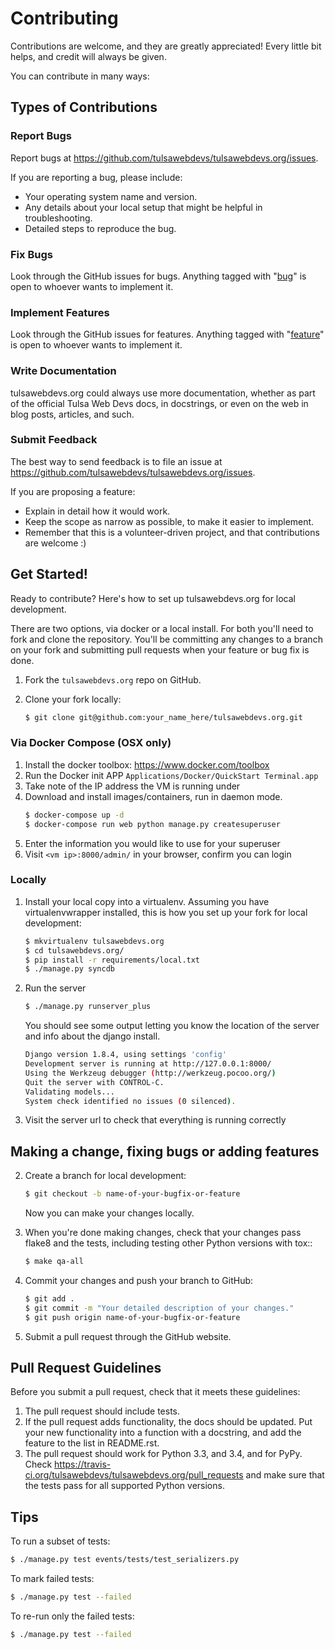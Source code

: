 # Contributing


Contributions are welcome, and they are greatly appreciated! Every
little bit helps, and credit will always be given.

You can contribute in many ways:

## Types of Contributions

### Report Bugs

Report bugs at https://github.com/tulsawebdevs/tulsawebdevs.org/issues.

If you are reporting a bug, please include:

* Your operating system name and version.
* Any details about your local setup that might be helpful in troubleshooting.
* Detailed steps to reproduce the bug.

### Fix Bugs

Look through the GitHub issues for bugs. Anything tagged with "[bug](https://github.com/tulsawebdevs/tulsawebdevs.org/labels/bug)"
is open to whoever wants to implement it.

### Implement Features

Look through the GitHub issues for features. Anything tagged with "[feature](https://github.com/tulsawebdevs/tulsawebdevs.org/labels/feature)"
is open to whoever wants to implement it.

### Write Documentation

tulsawebdevs.org could always use more documentation, whether as
part of the official Tulsa Web Devs docs, in docstrings, or
even on the web in blog posts, articles, and such.

### Submit Feedback

The best way to send feedback is to file an issue at
https://github.com/tulsawebdevs/tulsawebdevs.org/issues.

If you are proposing a feature:

* Explain in detail how it would work.
* Keep the scope as narrow as possible, to make it easier to implement.
* Remember that this is a volunteer-driven project, and that contributions
  are welcome :)

## Get Started!

Ready to contribute? Here's how to set up tulsawebdevs.org
for local development.

There are two options, via docker or a local install. For both you'll need to fork and clone the repository. You'll be committing any changes to a branch on your fork and submitting pull requests when your feature or bug fix is done.

1. Fork the `tulsawebdevs.org` repo on GitHub.
2. Clone your fork locally:

   ```bash
   $ git clone git@github.com:your_name_here/tulsawebdevs.org.git
   ```

### Via Docker Compose (OSX only)

1. Install the docker toolbox: https://www.docker.com/toolbox
2. Run the Docker init APP `Applications/Docker/QuickStart Terminal.app`
3. Take note of the IP address the VM is running under
3. Download and install images/containers, run in daemon mode.
   ```bash
   $ docker-compose up -d
   $ docker-compose run web python manage.py createsuperuser
   ```
4. Enter the information you would like to use for your superuser
5. Visit `<vm ip>:8000/admin/` in your browser, confirm you can login

### Locally

1. Install your local copy into a virtualenv. Assuming you have
   virtualenvwrapper installed, this is how you set up your fork for local
   development:

   ```bash
   $ mkvirtualenv tulsawebdevs.org
   $ cd tulsawebdevs.org/
   $ pip install -r requirements/local.txt
   $ ./manage.py syncdb
   ```
2. Run the server
   ```bash
   $ ./manage.py runserver_plus
   ```
   You should see some output letting you know the location of the server and info about the django install.
   ```bash
   Django version 1.8.4, using settings 'config'
   Development server is running at http://127.0.0.1:8000/
   Using the Werkzeug debugger (http://werkzeug.pocoo.org/)
   Quit the server with CONTROL-C.
   Validating models...
   System check identified no issues (0 silenced).
   ```
3. Visit the server url to check that everything is running correctly

## Making a change, fixing bugs or adding features

2. Create a branch for local development:

   ```bash
   $ git checkout -b name-of-your-bugfix-or-feature
   ```

   Now you can make your changes locally.

3. When you're done making changes, check that your changes pass flake8 and the
   tests, including testing other Python versions with tox::

   ```bash
   $ make qa-all
   ```

6. Commit your changes and push your branch to GitHub:

   ```bash
   $ git add .
   $ git commit -m "Your detailed description of your changes."
   $ git push origin name-of-your-bugfix-or-feature
   ```

7. Submit a pull request through the GitHub website.

## Pull Request Guidelines

Before you submit a pull request, check that it meets these guidelines:

1. The pull request should include tests.
2. If the pull request adds functionality, the docs should be updated. Put
   your new functionality into a function with a docstring, and add the
   feature to the list in README.rst.
3. The pull request should work for Python 3.3, and 3.4, and for PyPy. Check
   https://travis-ci.org/tulsawebdevs/tulsawebdevs.org/pull_requests
   and make sure that the tests pass for all supported Python versions.

## Tips

To run a subset of tests:
```bash
$ ./manage.py test events/tests/test_serializers.py
```

To mark failed tests:
```bash
$ ./manage.py test --failed
```

To re-run only the failed tests:
```bash
$ ./manage.py test --failed
```
